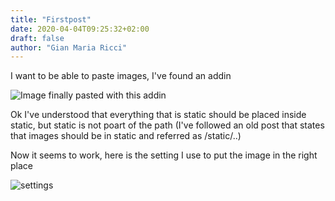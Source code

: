 ```yaml
---
title: "Firstpost"
date: 2020-04-04T09:25:32+02:00
draft: false
author: "Gian Maria Ricci"
---
```


I want to be able to paste images, I've found an addin

![Image finally pasted with this addin](/images/alkampfer/2020-04-04-09-35-31.png)

Ok I've understood that everything that is static should be placed inside
static, but static is not poart of the path (I've followed an old post that states
that images should be in static and referred as /static/..)

Now it seems to work, here is the setting I use to put the image in the right place

![settings](/images/alkampfer/2020-04-04-09-37-01.png)
